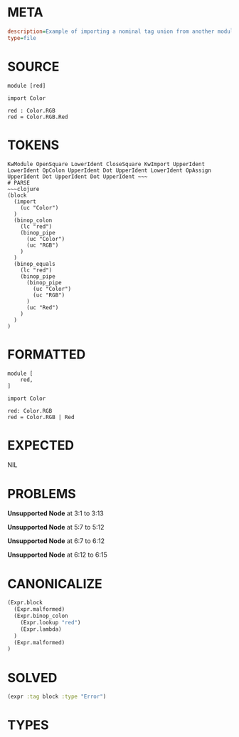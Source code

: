 # META
~~~ini
description=Example of importing a nominal tag union from another module
type=file
~~~
# SOURCE
~~~roc
module [red]

import Color

red : Color.RGB
red = Color.RGB.Red
~~~
# TOKENS
~~~text
KwModule OpenSquare LowerIdent CloseSquare KwImport UpperIdent LowerIdent OpColon UpperIdent Dot UpperIdent LowerIdent OpAssign UpperIdent Dot UpperIdent Dot UpperIdent ~~~
# PARSE
~~~clojure
(block
  (import
    (uc "Color")
  )
  (binop_colon
    (lc "red")
    (binop_pipe
      (uc "Color")
      (uc "RGB")
    )
  )
  (binop_equals
    (lc "red")
    (binop_pipe
      (binop_pipe
        (uc "Color")
        (uc "RGB")
      )
      (uc "Red")
    )
  )
)
~~~
# FORMATTED
~~~roc
module [
	red,
]

import Color

red: Color.RGB
red = Color.RGB | Red
~~~
# EXPECTED
NIL
# PROBLEMS
**Unsupported Node**
at 3:1 to 3:13

**Unsupported Node**
at 5:7 to 5:12

**Unsupported Node**
at 6:7 to 6:12

**Unsupported Node**
at 6:12 to 6:15

# CANONICALIZE
~~~clojure
(Expr.block
  (Expr.malformed)
  (Expr.binop_colon
    (Expr.lookup "red")
    (Expr.lambda)
  )
  (Expr.malformed)
)
~~~
# SOLVED
~~~clojure
(expr :tag block :type "Error")
~~~
# TYPES
~~~roc
~~~
